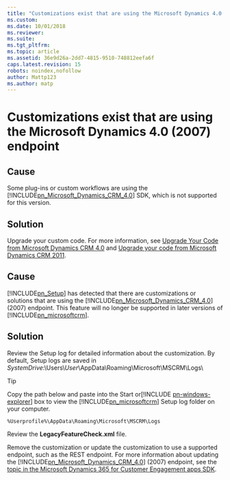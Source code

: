 ```yaml
---
title: "Customizations exist that are using the Microsoft Dynamics 4.0 (2007) endpoint | Microsoft Docs"
ms.custom: 
ms.date: 10/01/2018
ms.reviewer: 
ms.suite: 
ms.tgt_pltfrm: 
ms.topic: article
ms.assetid: 36e9d26a-2dd7-4815-9510-748812eefa6f
caps.latest.revision: 15
robots: noindex,nofollow
author: Mattp123
ms.author: matp
---
```

# Customizations exist that are using the Microsoft Dynamics 4.0 (2007) endpoint

## Cause
  
 Some plug-ins or custom workflows are using the [!INCLUDE[pn_Microsoft_Dynamics_CRM_4.0](../includes/pn-microsoft-dynamics-crm-4-0.md)] SDK, which is not supported for this version.  
 
## Solution
  
 Upgrade your custom code. For more information, see [Upgrade Your Code from Microsoft Dynamics CRM 4.0](http://go.microsoft.com/fwlink/p/?LinkID=506646) and [Upgrade your code from Microsoft Dynamics CRM 2011](http://go.microsoft.com/fwlink/p/?LinkID=506659).  
  
## Cause
  
 [!INCLUDE[pn_Setup](../includes/pn-setup.md)] has detected that there are customizations or solutions that are using the [!INCLUDE[pn_Microsoft_Dynamics_CRM_4.0](../includes/pn-microsoft-dynamics-crm-4-0.md)] (2007) endpoint. This feature will no longer be supported in later versions of [!INCLUDE[pn_microsoftcrm](../includes/pn-microsoftcrm.md)].  
  
 ## Solution
  
 Review the Setup log for detailed information about the customization. By default, Setup logs are saved in *SystemDrive*:\Users\\*User*\AppData\Roaming\Microsoft\MSCRM\Logs\  
  
> [!TIP]
>  Copy the path below and paste into the Start or[!INCLUDE [pn-windows-explorer](../includes/pn-windows-explorer.md)] box to view the [!INCLUDE[pn_microsoftcrm](../includes/pn-microsoftcrm.md)] Setup log folder on your computer.  
  
```  
%Userprofile%\AppData\Roaming\Microsoft\MSCRM\Logs  
```  
  
 Review the **LegacyFeatureCheck.xml** file.  
  
 Remove the customization or update the customization to use a supported endpoint, such as the REST endpoint. For more information about updating the [!INCLUDE[pn_Microsoft_Dynamics_CRM_4.0](../includes/pn-microsoft-dynamics-crm-4-0.md)] (2007) endpoint, see the [topic in the Microsoft Dynamics 365 for Customer Engagement apps SDK](http://go.microsoft.com/fwlink/p/?LinkId=309237).

